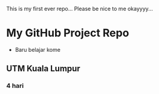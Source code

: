 This is my first ever repo... 
Please be nice to me okayyyy...

# My GitHub Project Repo
* Baru belajar kome
## UTM Kuala Lumpur
### 4 hari
